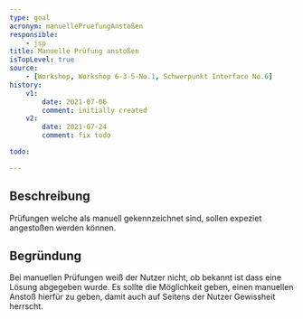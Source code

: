 ```yaml
---
type: goal
acronym: manuellePruefungAnstoßen
responsible:
    - jsp
title: Manuelle Prüfung anstoßen
isTopLevel: true
source:
    - [Workshop, Workshop 6-3-5-No.1, Schwerpunkt Interface No.6]
history:
    v1:
        date: 2021-07-06
        comment: initially created
    v2:
        date: 2021-07-24
        comment: fix todo

todo:

---
```


## Beschreibung

Prüfungen welche als manuell gekennzeichnet sind, sollen expeziet angestoßen werden können.

## Begründung

Bei manuellen Prüfungen weiß der Nutzer nicht, ob bekannt ist dass eine Lösung abgegeben wurde.
Es sollte die Möglichkeit geben, einen manuellen Anstoß hierfür zu geben, damit auch auf Seitens der Nutzer
Gewissheit herrscht.
